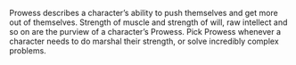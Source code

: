 Prowess describes a character’s ability to push themselves and get more out of themselves. Strength of muscle and strength of will, raw intellect and so on are the purview of a character’s Prowess. Pick Prowess whenever a character needs to do marshal their strength, or solve incredibly complex problems.
